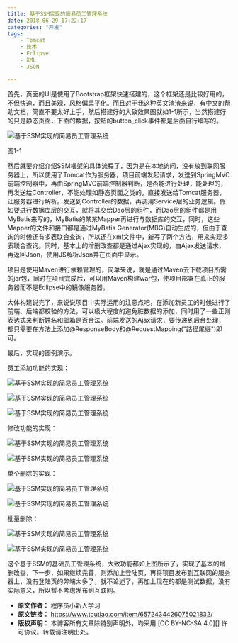 ```yaml
---
title: 基于SSM实现的简易员工管理系统
date: 2018-06-29 17:22:17
categories: "开发"
tags:
	- Tomcat
	- 技术
	- Eclipse
	- XML
	- JSON

---
```


首先，页面的UI是使用了Bootstrap框架快速搭建的，这个框架还是比较好用的，不但快速，而且美观，风格偏扁平化。而且对于我这种英文渣渣来说，有中文的帮助文档，简直不要太好上手，然后搭建好的大致效果图就如1-1所示，当然搭建好的只是静态页面，下面的数据，按钮的button\_click事件都是后面自行编写的。

![基于SSM实现的简易员工管理系统][SSM]

图1-1

然后就要介绍介绍SSM框架的具体流程了，因为是在本地访问，没有放到联网服务器上，所以使用了Tomcat作为服务器，项目前端发起请求，发送到SpringMVC前端控制器中，再由SpringMVC前端控制器判断，是否能进行处理，能处理的，再发送给Controller，不能处理如静态页面之类的，直接发送给Tomcat服务器，让服务器进行解析。发送到Controller的数据，再调用Service层的业务逻辑。假如要进行数据库层的交互，就将其交给Dao层的组件，而Dao层的组件都是用MyBatis来写的，MyBatis的某某Mapper再进行与数据库的交互，同时，这些Mapper的文件和接口都是通过MyBatis Generator(MBG)自动生成的，但由于查询的时候还有多表联合查询，所以还在xml文件中，新写了两个方法，用来实现多表联合查询。同时，基本上的增删改查都是通过Ajax实现的，由Ajax发送请求，再返回Json，使用JS解析Json并在页面中显示。

项目是使用Maven进行依赖管理的，简单来说，就是通过Maven去下载项目所需的jar包，同时在项目完成后，可以用Maven构建war包，使项目部署在真正的服务器而不是Eclipse中的镜像服务器。

大体构建说完了，来说说项目中实际运用的注意点吧，在添加新员工的时候进行了前端、后端都校验的方法，可以极大程度的避免脏数据的添加，同时用了一些正则表达式来判断姓名和邮箱是否合法。前端发送的Ajax请求，要传递到后台处理，都只需要在方法上添加@ResponseBody和@RequestMapping("路径尾缀")即可。

最后，实现的图例演示。

员工添加功能的实现：

![基于SSM实现的简易员工管理系统][SSM 1]

![基于SSM实现的简易员工管理系统][SSM 2]

![基于SSM实现的简易员工管理系统][SSM 3]

修改功能的实现：

![基于SSM实现的简易员工管理系统][SSM 4]

![基于SSM实现的简易员工管理系统][SSM 5]

单个删除的实现：

![基于SSM实现的简易员工管理系统][SSM 6]

![基于SSM实现的简易员工管理系统][SSM 7]

批量删除：

![基于SSM实现的简易员工管理系统][SSM 8]

![基于SSM实现的简易员工管理系统][SSM 9]

这个基于SSM的基础员工管理系统，大致功能都如上图所示了，实现了基本的增删改查，下一步，如果继续完善，则添加上登陆页，再将项目发布到互联网的服务器上，没有登陆页的弊端太多了，就不论述了，再加上现在的都是测试数据，没有实际意义，所以暂不考虑发布到互联网。


[SSM]: /pro/os/crawler/QRYQ-6VZB-NNBI.jpg
[SSM 1]: /pro/os/crawler/EMYB-Z3FE-A7VY.jpg
[SSM 2]: /pro/os/crawler/QYQU-3AA7-ZBFV.jpg
[SSM 3]: /pro/os/crawler/VQMN-U2UM-FZIR.jpg
[SSM 4]: /pro/os/crawler/JAA6-7ZNA-RAYE.jpg
[SSM 5]: /pro/os/crawler/67BZ-Q3QF-Z7FV.jpg
[SSM 6]: /pro/os/crawler/B7BN-QIAJ-IUUA.jpg
[SSM 7]: /pro/os/crawler/UZNI-FIER-EN6N.jpg
[SSM 8]: /pro/os/crawler/RUUY-UAZ6-RYRZ.jpg
[SSM 9]: /pro/os/crawler/ZMYR-UFJB-FUAI.jpg
 *  **原文作者：** 程序员小新人学习
 *  **原文链接：** https://www.toutiao.com/item/6572434426075021832/
 *  **版权声明：** 本博客所有文章除特别声明外，均采用 [CC BY-NC-SA 4.0][] 许可协议。转载请注明出处。